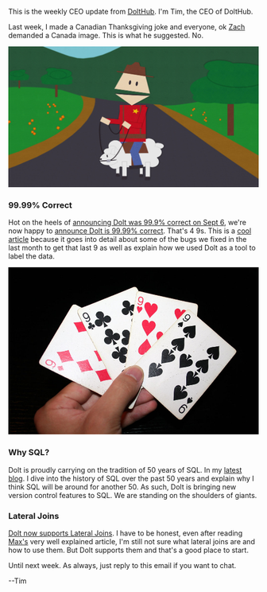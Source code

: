This is the weekly CEO update from [DoltHub](https://www.dolthub.com/). I'm Tim, the CEO of DoltHub. 

Last week, I made a Canadian Thanksgiving joke and everyone, ok [Zach](https://www.dolthub.com/team#zach) demanded a Canada image. This is what he suggested. No.

![Canada Joke](../images/canada-joke.png)

### 99.99% Correct

Hot on the heels of [announcing Dolt was 99.9% correct on Sept 6](https://www.dolthub.com/blog/2023-09-06-three-9s-correctness/), we're now happy to [announce Dolt is 99.99% correct](https://www.dolthub.com/blog/2023-10-11-four-9s-correctness/). That's 4 9s. This is a [cool article](https://www.dolthub.com/blog/2023-10-11-four-9s-correctness/) because it goes into detail about some of the bugs we fixed in the last month to get that last 9 as well as explain how we used Dolt as a tool to label the data.

[![4 9s](../images/four-nines.jpeg)](https://www.dolthub.com/blog/2023-10-11-four-9s-correctness/)

### Why SQL?

Dolt is proudly carrying on the tradition of 50 years of SQL. In my [latest blog](https://www.dolthub.com/blog/2023-10-09-why-sql/). I dive into the history of SQL over the past 50 years and explain why I think SQL will be around for another 50. As such, Dolt is bringing new version control features to SQL. We are standing on the shoulders of giants.

### Lateral Joins

[Dolt now supports Lateral Joins](https://www.dolthub.com/blog/2023-10-07-lateral-joins/). I have to be honest, even after reading [Max's](https://www.dolthub.com/team#max) very well explained article, I'm still not sure what lateral joins are and how to use them. But Dolt supports them and that's a good place to start. 

Until next week. As always, just reply to this email if you want to chat.

--Tim
